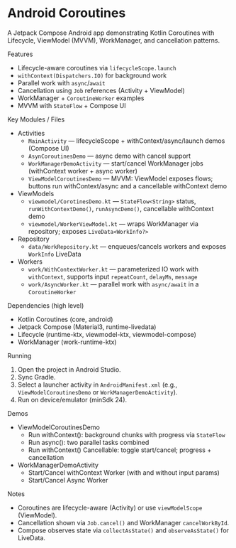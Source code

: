 Android Coroutines
=================

A Jetpack Compose Android app demonstrating Kotlin Coroutines with Lifecycle, ViewModel (MVVM), WorkManager, and cancellation patterns.

Features
 - Lifecycle-aware coroutines via `lifecycleScope.launch`
 - `withContext(Dispatchers.IO)` for background work
 - Parallel work with `async`/`await`
 - Cancellation using `Job` references (Activity + ViewModel)
 - WorkManager + `CoroutineWorker` examples
 - MVVM with `StateFlow` + Compose UI

Key Modules / Files
 - Activities
   - `MainActivity` — lifecycleScope + withContext/async/launch demos (Compose UI)
   - `AsynCoroutinesDemo` — async demo with cancel support
   - `WorkManagerDemoActivity` — start/cancel WorkManager jobs (withContext worker + async worker)
   - `ViewModelCoroutinesDemo` — MVVM: ViewModel exposes flows; buttons run withContext/async and a cancellable withContext demo
 - ViewModels
   - `viewmodel/CorotinesDemo.kt` — `StateFlow<String>` status, `runWithContextDemo()`, `runAsyncDemo()`, cancellable withContext demo
   - `viewmodel/WorkerViewModel.kt` — wraps WorkManager via repository; exposes `LiveData<WorkInfo?>`
 - Repository
   - `data/WorkRepository.kt` — enqueues/cancels workers and exposes `WorkInfo` LiveData
 - Workers
   - `work/WithContextWorker.kt` — parameterized IO work with `withContext`, supports input `repeatCount`, `delayMs`, `message`
   - `work/AsyncWorker.kt` — parallel work with `async/await` in a `CoroutineWorker`

Dependencies (high level)
 - Kotlin Coroutines (core, android)
 - Jetpack Compose (Material3, runtime-livedata)
 - Lifecycle (runtime-ktx, viewmodel-ktx, viewmodel-compose)
 - WorkManager (work-runtime-ktx)

Running
 1. Open the project in Android Studio.
 2. Sync Gradle.
 3. Select a launcher activity in `AndroidManifest.xml` (e.g., `ViewModelCoroutinesDemo` or `WorkManagerDemoActivity`).
 4. Run on device/emulator (minSdk 24).

Demos
 - ViewModelCoroutinesDemo
   - Run withContext(): background chunks with progress via `StateFlow`
   - Run async(): two parallel tasks combined
   - Run withContext() Cancellable: toggle start/cancel; progress + cancellation
 - WorkManagerDemoActivity
   - Start/Cancel withContext Worker (with and without input params)
   - Start/Cancel Async Worker

Notes
 - Coroutines are lifecycle-aware (Activity) or use `viewModelScope` (ViewModel).
 - Cancellation shown via `Job.cancel()` and WorkManager `cancelWorkById`.
 - Compose observes state via `collectAsState()` and `observeAsState()` for LiveData.


